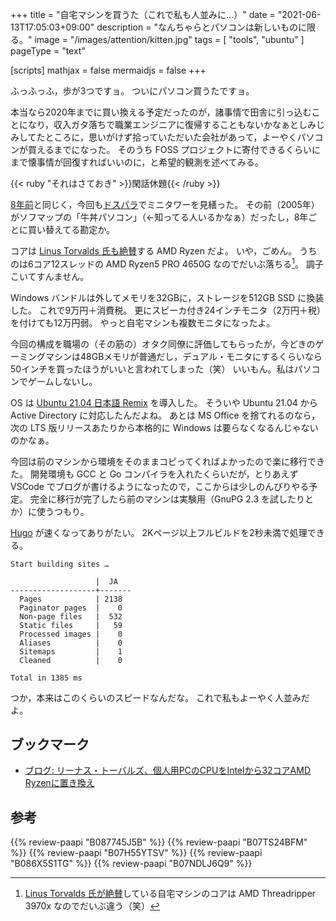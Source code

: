 +++
title = "自宅マシンを買うた（これで私も人並みに...）"
date =  "2021-06-13T17:05:03+09:00"
description = "なんちゃらとパソコンは新しいものに限る。"
image = "/images/attention/kitten.jpg"
tags = [ "tools", "ubuntu" ]
pageType = "text"

[scripts]
  mathjax = false
  mermaidjs = false
+++


ふっふっふ，歩が3つですョ。
ついにパソコン買うたですョ。

本当なら2020年までに買い換える予定だったのが，諸事情で田舎に引っ込むことになり，収入ガタ落ちで職業エンジニアに復帰することもないかなぁとしみじみしてたところに，思いがけず拾っていただいた会社があって，よーやくパソコンが買えるまでになった。
そのうち FOSS プロジェクトに寄付できるくらいにまで懐事情が回復すればいいのに，と希望的観測を述べてみる。

{{< ruby "それはさておき" >}}閑話休題{{< /ruby >}}

[8年前](https://baldanders.info/blog/000632/ "これで私も人並みに")と同じく，今回も[ドスパラ](https://www.dospara.co.jp/)でミニタワーを見繕った。
その前（2005年）がソフマップの「牛丼パソコン」（←知ってる人いるかなぁ）だったし，8年ごとに買い替えてる勘定か。

コアは [Linus Torvalds 氏も絶賛](https://linux.slashdot.org/story/20/05/25/020240/linus-torvalds-dumps-intel-for-32-core-amd-ryzen-on-his-personal-pc "Linus Torvalds Dumps Intel For 32-core AMD Ryzen On His Personal PC - Slashdot")する AMD Ryzen だよ。
いや，ごめん。
うちのは6コア12スレッドの AMD Ryzen5 PRO 4650G なのでだいぶ落ちる[^amd1]。
調子こいてすんません。

[^amd1]: [Linus Torvalds 氏が絶賛](https://linux.slashdot.org/story/20/05/25/020240/linus-torvalds-dumps-intel-for-32-core-amd-ryzen-on-his-personal-pc "Linus Torvalds Dumps Intel For 32-core AMD Ryzen On His Personal PC - Slashdot")している自宅マシンのコアは AMD Threadripper 3970x なのでだいぶ違う（笑）

Windows バンドルは外してメモリを32GBに，ストレージを512GB SSD に換装した。
これで9万円＋消費税。
更にスピーカ付き24インチモニタ（2万円＋税）を付けても12万円弱。
やっと自宅マシンも複数モニタになったよ。

今回の構成を職場の（その筋の）オタク同僚に評価してもらったが，今どきのゲーミングマシンは48GBメモリが普通だし，デュアル・モニタにするくらいなら50インチを買ったほうがいいと言われてしまった（笑） いいもん。私はパソコンでゲームしないし。

OS は [Ubuntu 21.04 日本語 Remix](https://kledgeb.blogspot.com/2021/05/ubuntu-2104-25-ubuntu-2104-remix.html "Ubuntu 21.04 その25 - Ubuntu 21.04 日本語 Remixがリリースされました・ディスクイメージのダウンロード - kledgeb") を導入した。
そういや Ubuntu 21.04 から Active Directory に対応したんだよね。
あとは MS Office を捨てれるのなら，次の LTS 版リリースあたりから本格的に Windows は要らなくなるんじゃないのかなぁ。

今回は前のマシンから環境をそのままコピってくればよかったので楽に移行できた。
開発環境も GCC と Go コンパイラを入れたくらいだが，とりあえず VSCode でブログが書けるようになったので，ここからは少しのんびりやる予定。
完全に移行が完了したら前のマシンは実験用（GnuPG 2.3 を試したりとか）に使うつもり。

[Hugo] が速くなってありがたい。
2Kページ以上フルビルドを2秒未満で処理できる。

```text
Start building sites … 

                   |  JA   
-------------------+-------
  Pages            | 2138  
  Paginator pages  |    0  
  Non-page files   |  532  
  Static files     |   59  
  Processed images |    0  
  Aliases          |    0  
  Sitemaps         |    1  
  Cleaned          |    0  

Total in 1385 ms
```

つか，本来はこのくらいのスピードなんだな。
これで私もよーやく人並みだよ。

## ブックマーク

- [ブログ: リーナス・トーバルズ、個人用PCのCPUをIntelから32コアAMD Ryzenに置き換え](https://okuranagaimo.blogspot.com/2020/05/pccpuintel32amd-ryzen.html)

[Hugo]: https://gohugo.io/ "The world’s fastest framework for building websites | Hugo"

## 参考

{{% review-paapi "B087745J5B" %}} <!-- 電源タップ -->
{{% review-paapi "B07TS24BFM" %}} <!-- USB切替器 -->
{{% review-paapi "B07H55YTSV" %}} <!-- 有線静音マウス -->
{{% review-paapi "B086X5S1TG" %}} <!-- CAT8 LANケーブル -->
{{% review-paapi "B07NDLJ6Q9" %}} <!-- テンキーレス キーボード -->

<!-- eof -->

